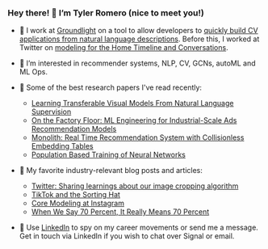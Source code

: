 ### Hey there! 👋 I’m Tyler Romero (nice to meet you!)
- 🤖 I work at [Groundlight](https://www.groundlight.ai/) on a tool to allow developers to [quickly build CV applications from natural language descriptions](https://code.groundlight.ai/). Before this, I worked at Twitter on [modeling for the Home Timeline and Conversations](https://github.com/twitter/the-algorithm-ml/tree/main/projects/home/recap).
- 👀 I’m interested in recommender systems, NLP, CV, GCNs, autoML and ML Ops.
- 🔬 Some of the best research papers I've read recently:
  * [Learning Transferable Visual Models From Natural Language Supervision](https://arxiv.org/abs/2103.00020)
  * [On the Factory Floor: ML Engineering for Industrial-Scale Ads Recommendation Models](https://arxiv.org/abs/2209.05310)
  * [Monolith: Real Time Recommendation System with Collisionless Embedding Tables](https://arxiv.org/pdf/2209.07663.pdf)
  * [Population Based Training of Neural Networks](https://arxiv.org/abs/1711.09846)

- 📝 My favorite industry-relevant blog posts and articles:
  * [Twitter: Sharing learnings about our image cropping algorithm](https://blog.twitter.com/engineering/en_us/topics/insights/2021/sharing-learnings-about-our-image-cropping-algorithm)
  * [TikTok and the Sorting Hat](https://www.eugenewei.com/blog/2020/8/3/tiktok-and-the-sorting-hat)
  * [Core Modeling at Instagram](https://instagram-engineering.com/core-modeling-at-instagram-a51e0158aa48)
  * [When We Say 70 Percent, It Really Means 70 Percent](https://fivethirtyeight.com/features/when-we-say-70-percent-it-really-means-70-percent/)

- 💼 Use [LinkedIn][linkedin] to spy on my career movements or send me a message. Get in touch via LinkedIn if you wish to chat over Signal or email.

[linkedin]: https://linkedin.com/in/tylerromero "LinkedIn Profile"
